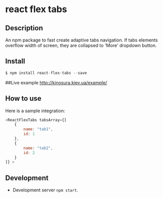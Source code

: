 # react flex tabs
## Description
An npm package to fast create adaptive tabs navigation.
If tabs elements overflow width of screen, they are collapsed to 'More' dropdown button.

## Install
```js
$ npm install react-flex-tabs --save
```
##Live example
http://kinosura.kiev.ua/example/

## How to use

Here is a sample integration:
```js
<ReactFlexTabs tabsArray={[
    {
        name: "tab1",
        id: 1
    },
    {
        name: "tab2",
        id: 2
    }
]} >
```

## Development
* Development server `npm start`.
